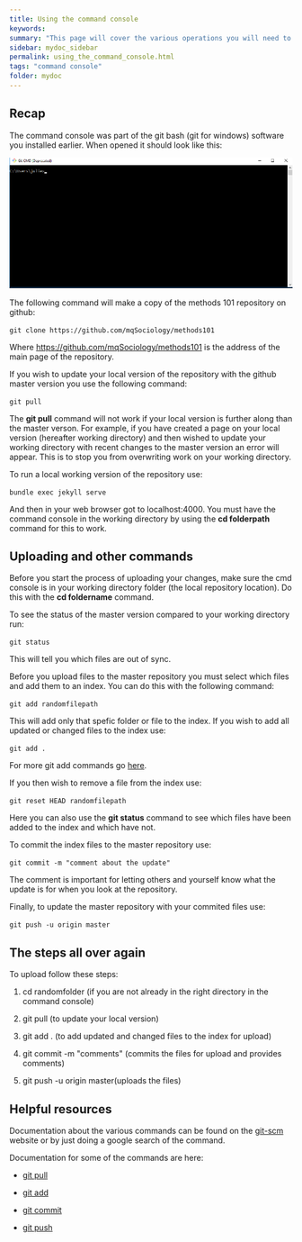 ```yaml
---
title: Using the command console
keywords: 
summary: "This page will cover the various operations you will need to use in the command console."
sidebar: mydoc_sidebar
permalink: using_the_command_console.html
tags: "command console"
folder: mydoc
---
```


## Recap

The command console was part of the git bash (git for windows) software you installed earlier. When opened it should look like this:

<div style="text-align:center"><img src ="images/utcc_image_01.png" style="max-width:100%;" /></div>

The following command will make a copy of the methods 101 repository on github:

```git clone https://github.com/mqSociology/methods101```

Where https://github.com/mqSociology/methods101 is the address of the main page of the repository.

If you wish to update your local version of the repository with the github master version you use the following command:

```git pull```

The **git pull** command will not work if your local version is further along than the master verson. For example, if you have created a page on your local version (hereafter working directory) and then wished to update your working directory with recent changes to the master version an error will appear. This is to stop you from overwriting work on your working directory.

To run a local working version of the repository use:

```bundle exec jekyll serve```

And then in your web browser got to localhost:4000. You must have the command console in the working directory by using the **cd folderpath** command for this to work.


## Uploading and other commands

Before you start the process of uploading your changes, make sure the cmd console is in your working directory folder (the local repository location). Do this with the **cd foldername** command.

To see the status of the master version compared to your working directory run:

```git status```

This will tell you which files are out of sync.

Before you upload files to the master repository you must select which files and add them to an index. You can do this with the following command:

```git add randomfilepath```

This will add only that spefic folder or file to the index. If you wish to add all updated or changed files to the index use:

```git add .``` 

For more git add commands go [here](https://git-scm.com/docs/git-add).

If you then wish to remove a file from the index use:

```git reset HEAD randomfilepath```

Here you can also use the **git status** command to see which files have been added to the index and which have not.

To commit the index files to the master repository use:

```git commit -m "comment about the update"```

The comment is important for letting others and yourself know what the update is for when you look at the repository.

Finally, to update the master repository with your commited files use:

```git push -u origin master```

## The steps all over again

To upload follow these steps:

1. cd randomfolder (if you are not already in the right directory in the command console)

2. git pull (to update your local version)

3. git add . (to add updated and changed files to the index for upload)

4. git commit -m "comments" (commits the files for upload and provides comments)

5. git push -u origin master(uploads the files)

## Helpful resources

Documentation about the various commands can be found on the [git-scm](https://git-scm.com/docs/) website or by just doing a google search of the command.

Documentation for some of the commands are here:

* [git pull](https://git-scm.com/docs/git-pull)

* [git add](https://git-scm.com/docs/git-add)

* [git commit](https://git-scm.com/docs/git-commit)

* [git push](https://git-scm.com/docs/git-push)



